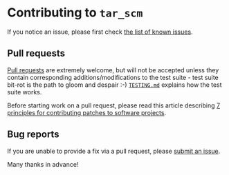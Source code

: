 # Contributing to `tar_scm`

If you notice an issue, please first check [the list of known issues](https://github.com/openSUSE/obs-service-tar_scm/issues?state=open).

## Pull requests

[Pull requests](https://help.github.com/articles/using-pull-requests)
are extremely welcome, but will not be accepted unless they contain
corresponding additions/modifications to the test suite - test suite
bit-rot is the path to gloom and despair :-)  [`TESTING.md`](TESTING.md)
explains how the test suite works.

Before starting work on a pull request, please read this article
describing [7 principles for contributing patches to software projects](http://blog.adamspiers.org/2012/11/10/7-principles-for-contributing-patches-to-software-projects/).

## Bug reports

If you are unable to provide a fix via a pull request, please
[submit an issue](https://github.com/openSUSE/obs-service-tar_scm/issues/new).

Many thanks in advance!

